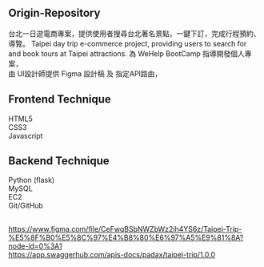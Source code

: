 ## Origin-Repository

台北一日遊電商專案，提供使用者搜尋台北著名景點，一鍵下訂，完成行程預約、導覽。
Taipei day trip e-commerce project, providing users to search for and book tours at Taipei attractions.
為 WeHelp BootCamp 指導開發個人專案，  
由 UI設計師提供 Figma 設計稿 及 指定API路由，

## Frontend Technique
HTML5  
CSS3  
Javascript   

## Backend Technique
Python (flask)  
MySQL  
EC2  
Git/GitHub  

## 
https://www.figma.com/file/CeFwqBSbNWZbWz2ih4YS6z/Taipei-Trip-%E5%8F%B0%E5%8C%97%E4%B8%80%E6%97%A5%E9%81%8A?node-id=0%3A1   
https://app.swaggerhub.com/apis-docs/padax/taipei-trip/1.0.0
